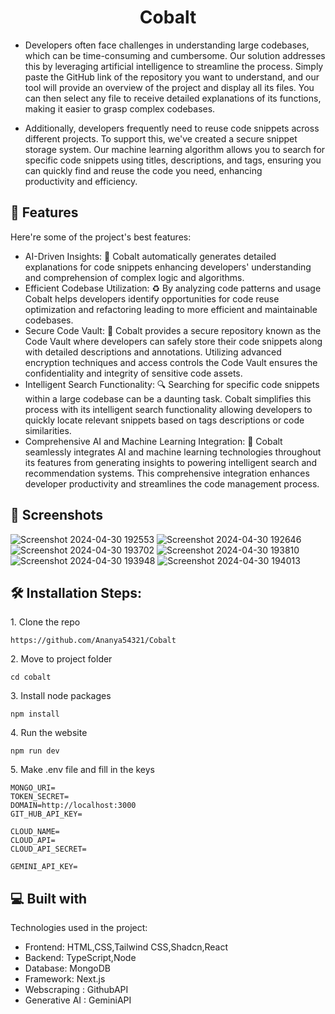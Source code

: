 <h1 align="center" id="title">Cobalt</h1>

* <p>Developers often face challenges in understanding large codebases, which can be time-consuming and cumbersome. Our solution addresses this by leveraging artificial intelligence to streamline the process. Simply paste the GitHub link of the repository you want to understand, and our tool will provide an overview of the project and display all its files. You can then select any file to receive detailed explanations of its functions, making it easier to grasp complex codebases.
</p>

* <p>Additionally, developers frequently need to reuse code snippets across different projects. To support this, we've created a secure snippet storage system. Our machine learning algorithm allows you to search for specific code snippets using titles, descriptions, and tags, ensuring you can quickly find and reuse the code you need, enhancing productivity and efficiency.</p>
  
  
<h2>🧐 Features</h2>

Here're some of the project's best features:

*   AI-Driven Insights: 🧠 Cobalt automatically generates detailed explanations for code snippets enhancing developers' understanding and comprehension of complex logic and algorithms.
*   Efficient Codebase Utilization: ♻ By analyzing code patterns and usage Cobalt helps developers identify opportunities for code reuse optimization and refactoring leading to more efficient and maintainable codebases.
*   Secure Code Vault: 🔐 Cobalt provides a secure repository known as the Code Vault where developers can safely store their code snippets along with detailed descriptions and annotations. Utilizing advanced encryption techniques and access controls the Code Vault ensures the confidentiality and integrity of sensitive code assets.
*   Intelligent Search Functionality: 🔍 Searching for specific code snippets within a large codebase can be a daunting task. Cobalt simplifies this process with its intelligent search functionality allowing developers to quickly locate relevant snippets based on tags descriptions or code similarities.
*   Comprehensive AI and Machine Learning Integration: 🤖 Cobalt seamlessly integrates AI and machine learning technologies throughout its features from generating insights to powering intelligent search and recommendation systems. This comprehensive integration enhances developer productivity and streamlines the code management process.

<h2>📸 Screenshots</h2>

![Screenshot 2024-04-30 192553](https://github.com/user-attachments/assets/369a1601-ade8-4947-aac8-976680f4a850)
![Screenshot 2024-04-30 192646](https://github.com/user-attachments/assets/44d91c45-b9f0-4c66-890d-75fc6e3c2abb)
![Screenshot 2024-04-30 193702](https://github.com/user-attachments/assets/d644fbde-56a4-4454-8494-7aadb28fa069)
![Screenshot 2024-04-30 193810](https://github.com/user-attachments/assets/eeae0006-971a-46bc-9b39-c085a34380fc)
![Screenshot 2024-04-30 193948](https://github.com/user-attachments/assets/b9680730-4add-4107-8ea4-e911c8fe5692)
![Screenshot 2024-04-30 194013](https://github.com/user-attachments/assets/d52adc0f-4538-4945-87b8-75a427453440)


<h2>🛠️ Installation Steps:</h2>

<p>1. Clone the repo</p>

```
https://github.com/Ananya54321/Cobalt
```

<p>2. Move to project folder</p>

```
cd cobalt
```

<p>3. Install node packages</p>

```
npm install
```

<p>4. Run the website</p>

```
npm run dev
```

<p>5. Make .env file and fill in the keys </p>

```
MONGO_URI=
TOKEN_SECRET=
DOMAIN=http://localhost:3000
GIT_HUB_API_KEY=

CLOUD_NAME=
CLOUD_API=
CLOUD_API_SECRET=

GEMINI_API_KEY=

```

<h2>💻 Built with</h2>

Technologies used in the project:

*   Frontend: HTML,CSS,Tailwind CSS,Shadcn,React
*   Backend: TypeScript,Node
*   Database: MongoDB
*   Framework: Next.js
*   Webscraping : GithubAPI
*   Generative AI : GeminiAPI

